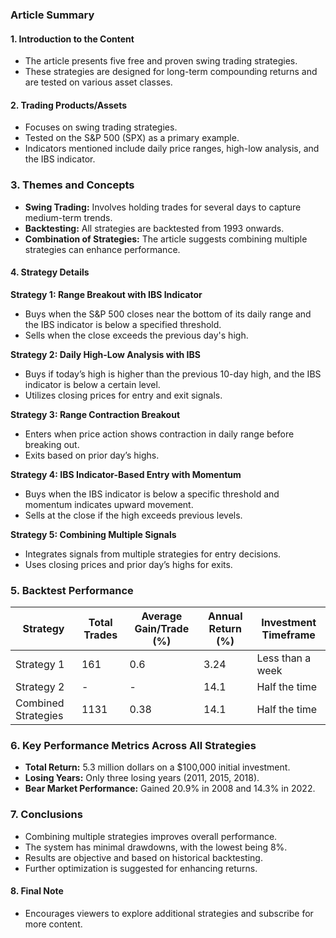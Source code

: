 ### Article Summary

#### 1. Introduction to the Content
- The article presents five free and proven swing trading strategies.
- These strategies are designed for long-term compounding returns and are tested on various asset classes.

#### 2. Trading Products/Assets
- Focuses on swing trading strategies.
- Tested on the S&P 500 (SPX) as a primary example.
- Indicators mentioned include daily price ranges, high-low analysis, and the IBS indicator.

### 3. Themes and Concepts
- **Swing Trading:** Involves holding trades for several days to capture medium-term trends.
- **Backtesting:** All strategies are backtested from 1993 onwards.
- **Combination of Strategies:** The article suggests combining multiple strategies can enhance performance.

#### 4. Strategy Details

**Strategy 1: Range Breakout with IBS Indicator**
- Buys when the S&P 500 closes near the bottom of its daily range and the IBS indicator is below a specified threshold.
- Sells when the close exceeds the previous day's high.

**Strategy 2: Daily High-Low Analysis with IBS**
- Buys if today’s high is higher than the previous 10-day high, and the IBS indicator is below a certain level.
- Utilizes closing prices for entry and exit signals.

**Strategy 3: Range Contraction Breakout**
- Enters when price action shows contraction in daily range before breaking out.
- Exits based on prior day’s highs.

**Strategy 4: IBS Indicator-Based Entry with Momentum**
- Buys when the IBS indicator is below a specific threshold and momentum indicates upward movement.
- Sells at the close if the high exceeds previous levels.

**Strategy 5: Combining Multiple Signals**
- Integrates signals from multiple strategies for entry decisions.
- Uses closing prices and prior day’s highs for exits.

### 5. Backtest Performance

| **Strategy**       | **Total Trades** | **Average Gain/Trade (%)** | **Annual Return (%)** | **Investment Timeframe** |
|---------------------|------------------|----------------------------|-----------------------|---------------------------|
| Strategy 1          | 161              | 0.6                        | 3.24                  | Less than a week          |
| Strategy 2          | -                | -                          | 14.1                  | Half the time             |
| Combined Strategies | 1131             | 0.38                       | 14.1                  | Half the time             |

### 6. Key Performance Metrics Across All Strategies
- **Total Return:** 5.3 million dollars on a $100,000 initial investment.
- **Losing Years:** Only three losing years (2011, 2015, 2018).
- **Bear Market Performance:** Gained 20.9% in 2008 and 14.3% in 2022.

### 7. Conclusions
- Combining multiple strategies improves overall performance.
- The system has minimal drawdowns, with the lowest being 8%.
- Results are objective and based on historical backtesting.
- Further optimization is suggested for enhancing returns.

#### 8. Final Note
- Encourages viewers to explore additional strategies and subscribe for more content.
